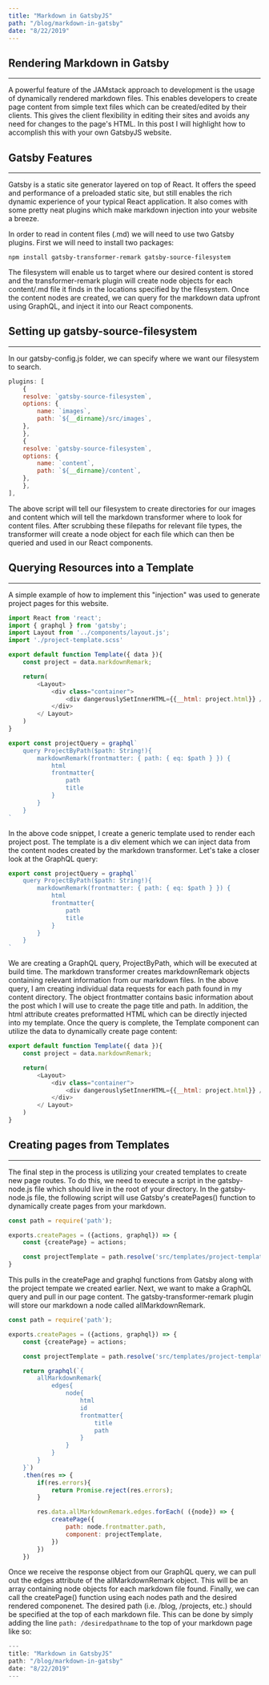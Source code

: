 ```yaml
---
title: "Markdown in GatsbyJS"
path: "/blog/markdown-in-gatsby"
date: "8/22/2019"
---
```


## Rendering Markdown in Gatsby
---
A powerful feature of the JAMstack approach to development is the usage of dynamically rendered markdown files. This enables developers to create page content from simple text files which can be created/edited by their clients. This gives the client flexibility in editing their sites and avoids any need for changes to the page's HTML. In this post I will highlight how to accomplish this with your own GatsbyJS website.

## Gatsby Features
---
Gatsby is a static site generator layered on top of React. It offers the speed and performance of a preloaded static site, but still enables the rich dynamic experience of your typical React application. It also comes with some pretty neat plugins which make markdown injection into your website a breeze.

In order to read in content files (.md) we will need to use two Gatsby plugins. First we will need to install two packages:    

`npm install gatsby-transformer-remark gatsby-source-filesystem`    

 The filesystem will enable us to target where our desired content is stored and the transformer-remark plugin will create node objects for each content/.md file it finds in the locations specified by the filesystem. Once the content nodes are created, we can query for the markdown data upfront using GraphQL, and inject it into our React components.

## Setting up gatsby-source-filesystem
---
In our gatsby-config.js folder, we can specify where we want our filesystem to search. 

```javascript
plugins: [
    {
    resolve: `gatsby-source-filesystem`,
    options: {
        name: `images`,
        path: `${__dirname}/src/images`,
    },
    },
    {
    resolve: `gatsby-source-filesystem`,
    options: {
        name: `content`,
        path: `${__dirname}/content`,
    },
    },
],
```

The above script will tell our filesystem to create directories for our images and content which will tell the markdown transformer where to look for content files. After scrubbing these filepaths for relevant file types, the transformer will create a node object for each file which can then be queried and used in our React components.

## Querying Resources into a Template
---
A simple example of how to implement this "injection" was used to generate project pages for this website.

```javascript
import React from 'react';
import { graphql } from 'gatsby';
import Layout from '../components/layout.js';
import './project-template.scss'

export default function Template({ data }){
    const project = data.markdownRemark;

    return(
        <Layout>
            <div class="container">
                <div dangerouslySetInnerHTML={{__html: project.html}} />
            </div>
        </ Layout>
    )
}

export const projectQuery = graphql`
    query ProjectByPath($path: String!){
        markdownRemark(frontmatter: { path: { eq: $path } }) {
            html
            frontmatter{
                path
                title
            }
        }
    }
`
```

In the above code snippet, I create a generic template used to render each project post. The template is a div element which we can inject data from the content nodes created by the markdown transformer.  Let's take a closer look at the GraphQL query:

```javascript
export const projectQuery = graphql`
    query ProjectByPath($path: String!){
        markdownRemark(frontmatter: { path: { eq: $path } }) {
            html
            frontmatter{
                path
                title
            }
        }
    }
`
```

We are creating a GraphQL query, ProjectByPath, which will be executed at build time. The markdown transformer creates markdownRemark objects containing relevant information from our markdown files. In the above query, I am creating individual data requests for each path found in my content directory. The object frontmatter contains basic information about the post which I will use to create the page title and path. In addition, the html attribute creates preformatted HTML which can be directly injected into my template. Once the query is complete, the Template component can utilize the data to dynamically create page content:

```javascript
export default function Template({ data }){
    const project = data.markdownRemark;

    return(
        <Layout>
            <div class="container">
                <div dangerouslySetInnerHTML={{__html: project.html}} />
            </div>
        </ Layout>
    )
}
```

## Creating pages from Templates
---
The final step in the process is utilizing your created templates to create new page routes. To do this, we need to execute a script in the gatsby-node.js file which should live in the root of your directory. In the gatsby-node.js file, the following script will use Gatsby's createPages() function to dynamically create pages from your markdown.

```javascript
const path = require('path');

exports.createPages = ({actions, graphql}) => {
    const {createPage} = actions;

    const projectTemplate = path.resolve('src/templates/project-template.js');
}
```

This pulls in the createPage and graphql functions from Gatsby along with the project tempate we created earlier. Next, we want to make a GraphQL query and pull in our page content. The gatsby-transformer-remark plugin will store our markdown a node called allMarkdownRemark.

```javascript
const path = require('path');

exports.createPages = ({actions, graphql}) => {
    const {createPage} = actions;

    const projectTemplate = path.resolve('src/templates/project-template.js');

    return graphql(`{
        allMarkdownRemark{
            edges{
                node{
                    html
                    id
                    frontmatter{
                        title
                        path
                    }
                }
            }
        }
    }`)
    .then(res => {
        if(res.errors){
            return Promise.reject(res.errors);
        }

        res.data.allMarkdownRemark.edges.forEach( ({node}) => {
            createPage({
                path: node.frontmatter.path,
                component: projectTemplate,
            })
        })
    })
```
    
Once we receive the response object from our GraphQL query, we can pull out the edges attribute of the allMarkdownRemark object. This will be an array containing node objects for each markdown file found. Finally, we can call the createPage() function using each nodes path and the desired rendered componenet. The desired path (i.e. /blog, /projects, etc.) should be specified at the top of each markdown file. This can be done by simply adding the line `path: /desiredpathname` to the top of your markdown page like so:

```javascript
---
title: "Markdown in GatsbyJS"
path: "/blog/markdown-in-gatsby"
date: "8/22/2019"
---
```
